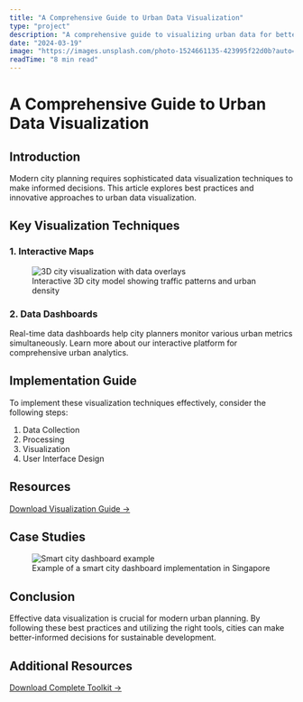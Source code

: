 ```yaml
---
title: "A Comprehensive Guide to Urban Data Visualization"
type: "project"
description: "A comprehensive guide to visualizing urban data for better decision-making in city planning and development."
date: "2024-03-19"
image: "https://images.unsplash.com/photo-1524661135-423995f22d0b?auto=format&fit=crop&q=80"
readTime: "8 min read"
---
```


# A Comprehensive Guide to Urban Data Visualization

## Introduction

Modern city planning requires sophisticated data visualization techniques to make informed decisions. This article explores best practices and innovative approaches to urban data visualization.

## Key Visualization Techniques

### 1. Interactive Maps

<figure>
  <img 
    src="https://images.unsplash.com/photo-1524661135-423995f22d0b?auto=format&fit=crop&q=80" 
    alt="3D city visualization with data overlays" 
    className="rounded-lg shadow-lg"
  />
  <figcaption>Interactive 3D city model showing traffic patterns and urban density</figcaption>
</figure>

### 2. Data Dashboards

Real-time data dashboards help city planners monitor various urban metrics simultaneously. Learn more about our interactive platform for comprehensive urban analytics.

## Implementation Guide

To implement these visualization techniques effectively, consider the following steps:

1. Data Collection
2. Processing
3. Visualization
4. User Interface Design

## Resources

<div className="my-8 space-y-4">
  <a 
    href="/files/visualization-guide.pdf" 
    className="inline-flex items-center px-4 py-2 bg-blue-600 text-white rounded-lg hover:bg-blue-700 transition-colors"
  >
    Download Visualization Guide →
  </a>
</div>

## Case Studies

<figure>
  <img 
    src="https://images.unsplash.com/photo-1480714378408-67cf0d13bc1b?auto=format&fit=crop&q=80" 
    alt="Smart city dashboard example" 
    className="rounded-lg shadow-lg w-full"
  />
  <figcaption>Example of a smart city dashboard implementation in Singapore</figcaption>
</figure>

## Conclusion

Effective data visualization is crucial for modern urban planning. By following these best practices and utilizing the right tools, cities can make better-informed decisions for sustainable development.

## Additional Resources

<div className="space-y-4">
  <a 
    href="/files/complete-toolkit.pdf" 
    className="inline-flex items-center px-4 py-2 bg-blue-600 text-white rounded-lg hover:bg-blue-700 transition-colors"
  >
    Download Complete Toolkit →
  </a>
</div>
